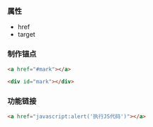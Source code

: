 ### 属性
* href
* target
### 制作锚点
````html
<a href="#mark"></a>

<div id="mark"></div>
````
### 功能链接
````html
<a href="javascript:alert('执行JS代码')"></a>
````